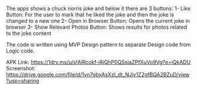 The apps shows a chuck norris  joke and below it there are 3 buttons:
1- Like Button: For the user to mark that he liked the joke and then the joke is changed to a new one
2- Open in Browser Button: Opens the current joke in browser
3- Show Relevant Photos Button: Shows results for photos related to the joke content

The code is written using MVP Design pattern to separate Design code from Logic code.

APK Link:     https://1drv.ms/u/s!AlRcokf-i8jQhP0QSsiaZPfXuVo9Vg?e=iQkADU
Screenshot: https://drive.google.com/file/d/1vn7qbxAsXzl_dt_NJiv1Z2gfBQA2BZuD/view?usp=sharing